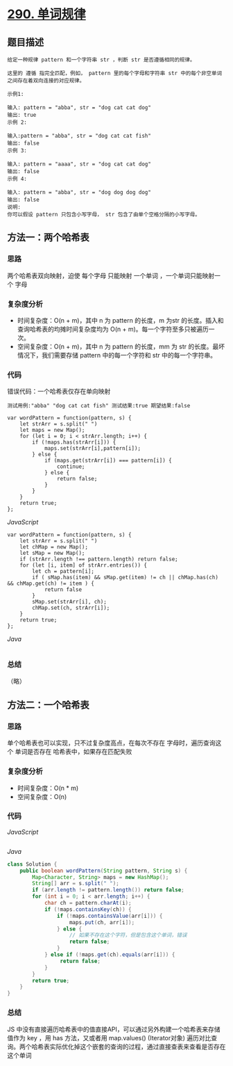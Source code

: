 # [290. 单词规律](https://leetcode-cn.com/problems/word-pattern/)

## 题目描述

```
给定一种规律 pattern 和一个字符串 str ，判断 str 是否遵循相同的规律。

这里的 遵循 指完全匹配，例如， pattern 里的每个字母和字符串 str 中的每个非空单词之间存在着双向连接的对应规律。

示例1:

输入: pattern = "abba", str = "dog cat cat dog"
输出: true
示例 2:

输入:pattern = "abba", str = "dog cat cat fish"
输出: false
示例 3:

输入: pattern = "aaaa", str = "dog cat cat dog"
输出: false
示例 4:

输入: pattern = "abba", str = "dog dog dog dog"
输出: false
说明:
你可以假设 pattern 只包含小写字母， str 包含了由单个空格分隔的小写字母。
```

## 方法一：两个哈希表

### 思路

两个哈希表双向映射，迫使 每个字母 只能映射 一个单词 ，一个单词只能映射一个 字母

### 复杂度分析

- 时间复杂度：O(n + m)，其中 n 为 pattern 的长度，m 为str 的长度。插入和查询哈希表的均摊时间复杂度均为 O(n + m)。每一个字符至多只被遍历一次。
- 空间复杂度：O(n + m)，其中 n 为 pattern 的长度，mm 为 str 的长度。最坏情况下，我们需要存储 pattern 中的每一个字符和 str 中的每一个字符串。

### 代码

错误代码：一个哈希表仅存在单向映射

`测试用例:"abba" "dog cat cat fish" 测试结果:true 期望结果:false`

```JS
var wordPattern = function(pattern, s) {
    let strArr = s.split(" ")
    let maps = new Map();
    for (let i = 0; i < strArr.length; i++) {
        if (!maps.has(strArr[i])) {
            maps.set(strArr[i],pattern[i]);
        } else {
            if (maps.get(strArr[i]) === pattern[i]) {
                continue;
            } else {
                return false;
            }
        }
    }
    return true;
};
```

*JavaScript*

```JS
var wordPattern = function(pattern, s) {
    let strArr = s.split(" ")
    let chMap = new Map();
    let sMap = new Map();
    if (strArr.length !== pattern.length) return false;
    for (let [i, item] of strArr.entries()) {
        let ch = pattern[i];
        if ( sMap.has(item) && sMap.get(item) != ch || chMap.has(ch) && chMap.get(ch) != item ) {
            return false
        }
        sMap.set(strArr[i], ch);
        chMap.set(ch, strArr[i]);
    }
    return true;
};
```

*Java*

```Java

```

### **总结**

（略）

## 方法二：一个哈希表

### 思路

单个哈希表也可以实现，只不过复杂度高点，在每次不存在 字母时，遍历查询这个 单词是否存在 哈希表中，如果存在匹配失败

### 复杂度分析

- 时间复杂度：O(n * m) 
- 空间复杂度：O(n)

### 代码

*JavaScript*

```JS

```

*Java*

```Java
class Solution {
    public boolean wordPattern(String pattern, String s) {
        Map<Character, String> maps = new HashMap();
        String[] arr = s.split(" ");
        if (arr.length != pattern.length()) return false;
        for (int i = 0; i < arr.length; i++) {
            char ch = pattern.charAt(i);
            if (!maps.containsKey(ch)) {
                if (!maps.containsValue(arr[i])) {
                    maps.put(ch, arr[i]);
                } else {
                    // 如果不存在这个字符，但是包含这个单词，错误
                    return false;
                }
            } else if (!maps.get(ch).equals(arr[i])) {
                 return false;
            }
        }
        return true;
    }
}
```

### **总结**

JS 中没有直接遍历哈希表中的值直接API，可以通过另外构建一个哈希表来存储值作为 key ，用 has 方法，又或者用 map.values() (Iterator对象) 遍历对比查询。两个哈希表实际优化掉这个嵌套的查询的过程，通过直接查表来查看是否存在这个单词

